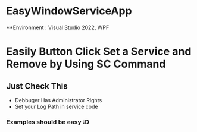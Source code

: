 # EasyWindowServiceApp

**Environment : Visual Studio 2022, WPF

# Easily Button Click Set a Service and Remove by Using SC Command
## Just Check This
- Debbuger Has Administrator Rights
- Set your Log Path in service code

### Examples should be easy :D
